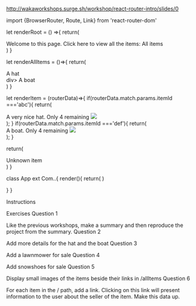 http://wakaworkshops.surge.sh/workshop/react-router-intro/slides/0

import {BrowserRouter, Route, Link} from 'react-router-dom'

let renderRoot = () =>{
return(

<div>
Welcome to this page. Click here to view all the items:

<Link to="/allItems"> All items</Link>
	</div>
	)
}

let renderAllItems = ()=>{
return(

<div>

<div><Link to="/item/abc"> A hat</Link></div>
div><Link to="/item/def"> A boat</Link></div>
	</div>
	)
}

let renderItem = (routerData)=>{
if(routerData.match.params.itemId ==='abc'){
return(<div>A very nice hat. Only 4 remaining <img src='/hat.jpg'></div>);
}
if(routerData.match.params.itemId ==='def'){
return(<div>A boat. Only 4 remaining <img src='/boat.jpg'></div>);
}

return(<div>Unknown item</div>)
}

class App ext Com..{
render(){
return(
<BrowserRouter>
<Route exact={true} path='/' render={renderRoot} />
<Route exact={true} path='/allItems' render={renderAllItems} />
<Route exact={true} path='/item/:itemId' render={renderItem} />
</BrowserRouter>
)

}
}

Instructions

Exercises
Question 1

Like the previous workshops, make a summary and then reproduce the project from the summary.
Question 2

Add more details for the hat and the boat
Question 3

Add a lawnmower for sale
Question 4

Add snowshoes for sale
Question 5

Display small images of the items beside their links in /allItems
Question 6

For each item in the / path, add a link. Clicking on this link will present information to the user about the seller of the item. Make this data up.
